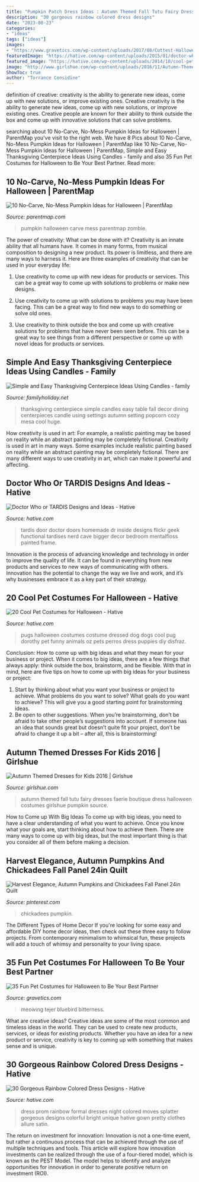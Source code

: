 ```yaml
---
title: "Pumpkin Patch Dress Ideas : Autumn Themed Fall Tutu Fairy Dresses Faerie Boutique Dress Halloween Costumes Girlshue Pumpkin Source"
description: "30 gorgeous rainbow colored dress designs"
date: "2023-08-23"
categories:
- "ideas"
tags: ["ideas"]
images:
- "https://www.gravetics.com/wp-content/uploads/2017/08/Cuttest-Halloween-Cat-Dress.jpg"
featuredImage: "https://hative.com/wp-content/uploads/2015/01/doctor-who-tardis/14-doctor-who-tardis.jpg"
featured_image: "https://hative.com/wp-content/uploads/2014/10/cool-pet-costumes/8-cool-pet-costumes.jpg"
image: "http://www.girlshue.com/wp-content/uploads/2016/11/Autumn-Themed-Dresses-for-Kids-2016-2.jpg"
ShowToc: true
author: "Torrance Considine"
---
```



definition of creative: creativity is the ability to generate new ideas, come up with new solutions, or improve existing ones.
Creative creativity is the ability to generate new ideas, come up with new solutions, or improve existing ones. Creative people are known for their ability to think outside the box and come up with innovative solutions that can solve problems.

	

		
searching about 10 No-Carve, No-Mess Pumpkin Ideas for Halloween | ParentMap you've visit to the right web. We have 8 Pics about 10 No-Carve, No-Mess Pumpkin Ideas for Halloween | ParentMap like 10 No-Carve, No-Mess Pumpkin Ideas for Halloween | ParentMap, Simple and Easy Thanksgiving Centerpiece Ideas Using Candles - family and also 35 Fun Pet Costumes for Halloween to Be Your Best Partner. Read more:
		
    
## 10 No-Carve, No-Mess Pumpkin Ideas For Halloween | ParentMap

<img loading=lazy src="http://www.parentmap.com/sites/default/files/styles/1180x660_scaled_cropped/public/2020-10/Untitled-design-23_0.jpg?itok=LT61YK-r" onerror="this.onerror=null;this.src='https://tse1.mm.bing.net/th?id=OIP.ir-Kcc5y4QqhbopTWYcz_AHaEJ&amp;pid=15.1';" alt="10 No-Carve, No-Mess Pumpkin Ideas for Halloween | ParentMap">

_Source: parentmap.com_

>pumpkin halloween carve mess parentmap zombie. 

	

The power of creativity: What can be done with it?
Creativity is an innate ability that all humans have. It comes in many forms, from musical composition to designing a new product. Its power is limitless, and there are many ways to harness it. Here are three examples of creativity that can be used in your everyday life:
1. Use creativity to come up with new ideas for products or services. This can be a great way to come up with solutions to problems or make new designs.

2. Use creativity to come up with solutions to problems you may have been facing. This can be a great way to find new ways to do something or solve old ones.

3. Use creativity to think outside the box and come up with creative solutions for problems that have never been seen before. This can be a great way to see things from a different perspective or come up with novel ideas for products or services.

    
## Simple And Easy Thanksgiving Centerpiece Ideas Using Candles - Family

<img loading=lazy src="http://www.familyholiday.net/wp-content/uploads/2013/10/Simple-and-Easy-Thanksgiving-Centerpiece-Ideas-Using-Candles_54.jpg" onerror="this.onerror=null;this.src='https://tse2.mm.bing.net/th?id=OIP._4f4ZqWHmFHJhQ3ZDpXPggHaLL&amp;pid=15.1';" alt="Simple and Easy Thanksgiving Centerpiece Ideas Using Candles - family">

_Source: familyholiday.net_

>thanksgiving centerpiece simple candles easy table fall decor dining centerpieces candle using settings autumn setting popcorn cozy mesa cool huge. 

	

How creativity is used in art: For example, a realistic painting may be based on reality while an abstract painting may be completely fictional.
Creativity is used in art in many ways. Some examples include realistic painting based on reality while an abstract painting may be completely fictional. There are many different ways to use creativity in art, which can make it powerful and affecting.

    
## Doctor Who Or TARDIS Designs And Ideas - Hative

<img loading=lazy src="https://hative.com/wp-content/uploads/2015/01/doctor-who-tardis/14-doctor-who-tardis.jpg" onerror="this.onerror=null;this.src='https://tse2.mm.bing.net/th?id=OIP.7HJEWKXBUdFJ8pBH9Gy8qwHaJ4&amp;pid=15.1';" alt="Doctor Who or TARDIS Designs and Ideas - Hative">

_Source: hative.com_

>tardis door doctor doors homemade dr inside designs flickr geek functional tardises nerd cave bigger decor bedroom mentalfloss painted frame. 

	

Innovation is the process of advancing knowledge and technology in order to improve the quality of life. It can be found in everything from new products and services to new ways of communicating with others. Innovation has the potential to change the way we live and work, and it’s why businesses embrace it as a key part of their strategy.

    
## 20 Cool Pet Costumes For Halloween - Hative

<img loading=lazy src="https://hative.com/wp-content/uploads/2014/10/cool-pet-costumes/8-cool-pet-costumes.jpg" onerror="this.onerror=null;this.src='https://tse3.mm.bing.net/th?id=OIP.jHYp8xgudz15zrpFUzLADAHaKD&amp;pid=15.1';" alt="20 Cool Pet Costumes for Halloween - Hative">

_Source: hative.com_

>pugs halloween costumes costume dressed dog dogs cool pug dorothy pet funny animals oz pets perros dress puppies diy disfraz. 

	

Conclusion: How to come up with big ideas and what they mean for your business or project.
When it comes to big ideas, there are a few things that always apply: think outside the box, brainstorm, and be flexible. With that in mind, here are five tips on how to come up with big ideas for your business or project: 
1. Start by thinking about what you want your business or project to achieve. What problems do you want to solve? What goals do you want to achieve? This will give you a good starting point for brainstorming ideas. 
2. Be open to other suggestions. When you’re brainstorming, don’t be afraid to take other people’s suggestions into account. If someone has an idea that sounds great but doesn’t quite fit your project, don’t be afraid to change it up a bit – after all, this is brainstorming! 

    
## Autumn Themed Dresses For Kids 2016 | Girlshue

<img loading=lazy src="http://www.girlshue.com/wp-content/uploads/2016/11/Autumn-Themed-Dresses-for-Kids-2016-2.jpg" onerror="this.onerror=null;this.src='https://tse1.mm.bing.net/th?id=OIP.Fo8pj3MBdfN5fm7gve1KbAHaLH&amp;pid=15.1';" alt="Autumn Themed Dresses for Kids 2016 | Girlshue">

_Source: girlshue.com_

>autumn themed fall tutu fairy dresses faerie boutique dress halloween costumes girlshue pumpkin source. 

	

How to Come up With Big Ideas
To come up with big ideas, you need to have a clear understanding of what you want to achieve. Once you know what your goals are, start thinking about how to achieve them. There are many ways to come up with big ideas, but the most important thing is that you consider all of them before making a decision.

    
## Harvest Elegance, Autumn Pumpkins And Chickadees Fall Panel 24in Quilt

<img loading=lazy src="https://i.pinimg.com/736x/da/5a/a1/da5aa1422d85a17992475ea17ed99da8.jpg" onerror="this.onerror=null;this.src='https://tse3.mm.bing.net/th?id=OIP.wPNxW3pZO-5v4ATEA9dkPwHaMl&amp;pid=15.1';" alt="Harvest Elegance, Autumn Pumpkins and Chickadees Fall Panel 24in Quilt">

_Source: pinterest.com_

>chickadees pumpkin. 

	

The Different Types of Home Decor
If you're looking for some easy and affordable DIY home decor ideas, then check out these three easy to follow projects. From contemporary minimalism to whimsical fun, these projects will add a touch of whimsy and personality to your living space.

    
## 35 Fun Pet Costumes For Halloween To Be Your Best Partner

<img loading=lazy src="https://www.gravetics.com/wp-content/uploads/2017/08/Cuttest-Halloween-Cat-Dress.jpg" onerror="this.onerror=null;this.src='https://tse3.mm.bing.net/th?id=OIP.k0e8I6taCW0Ul5Vad4FC-AHaKl&amp;pid=15.1';" alt="35 Fun Pet Costumes for Halloween to Be Your Best Partner">

_Source: gravetics.com_

>meowing tejer bluebird bitterness. 

	

What are creative ideas?
Creative ideas are some of the most common and timeless ideas in the world. They can be used to create new products, services, or ideas for existing products. Whether you have an idea for a new product or service, creativity is key to coming up with something that makes sense and is unique.

    
## 30 Gorgeous Rainbow Colored Dress Designs - Hative

<img loading=lazy src="https://hative.com/wp-content/uploads/2014/10/rainbow-colored-dress/16-rainbow-colored-dress-designs.jpg" onerror="this.onerror=null;this.src='https://tse1.mm.bing.net/th?id=OIP.OJsnMcB67ye0dQ2692CsNAHaKs&amp;pid=15.1';" alt="30 Gorgeous Rainbow Colored Dress Designs - Hative">

_Source: hative.com_

>dress prom rainbow formal dresses night colored moves splatter gorgeous designs colorful bright unique hative gown pretty clothes allure satin. 

	

The return on investment for innovation:
Innovation is not a one-time event, but rather a continuous process that can be achieved through the use of multiple techniques and tools. This article will explore how innovation investments can be realized through the use of a four-tiered model, which is known as the PEST Model. The model helps to identify and analyze opportunities for innovation in order to generate positive return on investment (ROI).


